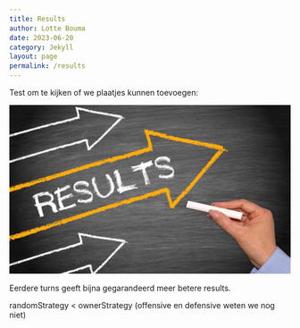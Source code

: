 ```yaml
---
title: Results 
author: Lotte Bouma
date: 2023-06-20
category: Jekyll
layout: page
permalink: /results
---
```


Test om te kijken of we plaatjes kunnen toevoegen:

![Resultaten](./assets/images/resultaten.jpg)



Eerdere turns geeft bijna gegarandeerd meer betere results. 

randomStrategy < ownerStrategy (offensive en defensive weten we nog niet)